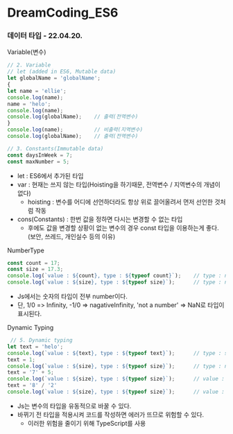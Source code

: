 # DreamCoding_ES6
### 데이터 타입 - 22.04.20.
Variable(변수)
```Javascript
// 2. Variable
// let (added in ES6, Mutable data)
let globalName = 'globalName';
{
let name = 'ellie';
console.log(name);
name = 'helo';
console.log(name);
console.log(globalName);    // 출력(전역변수)
}
console.log(name);          // 비출력(지역변수)
console.log(globalName);    // 출력(전역변수)

// 3. Constants(Immutable data)
const daysInWeek = 7;
const maxNumber = 5;
```
* let : ES6에서 추가된 타입
* var : 현재는 쓰지 않는 타입(Hoisting을 하기때문, 전역변수 / 지역변수의 개념이 없다)
  * hoisting : 변수를 어디에 선언하더라도 항상 위로 끌어올려서 먼저 선언한 것처럼 작동
* cons(Constants) : 한번 값을 정하면 다시는 변경할 수 없는 타입
  * 후에도 값을 변경할 상황이 없는 변수의 경우 const 타입을 이용하는게 좋다.(보안, 쓰레드, 개인실수 등의 이유)     

NumberType
``` Javascript
const count = 17;
const size = 17.3;
console.log(`value : ${count}, type : ${typeof count}`);    // type : number
console.log(`value : ${size}, type : ${typeof size}`);      // type : number
```
* Js에서는 숫자의 타입이 전부 number이다.
* 단, 1/0 => Infinity, -1/0 => nagativeInfinity, 'not a number' => NaN로 타입이 표시된다.     

Dynamic Typing
``` Javascript
 // 5. Dynamic typing
let text = 'helo';
console.log(`value : ${text}, type : ${typeof text}`);      // type : string
text = 1;
console.log(`value : ${size}, type : ${typeof size}`);      // type : number
text = '7' + 5;
console.log(`value : ${size}, type : ${typeof size}`);      // value : 75, type : string
text = '8' / '2'
console.log(`value : ${size}, type : ${typeof size}`);      // value : 4 type : number
```
* Js는 변수의 타입을 유동적으로 바꿀 수 있다.
* 바뀌기 전 타입을 적용시켜 코드를 작성하면 에러가 뜨므로 위험할 수 있다.
  * 이러한 위험을 줄이기 위해 TypeScript를 사용
